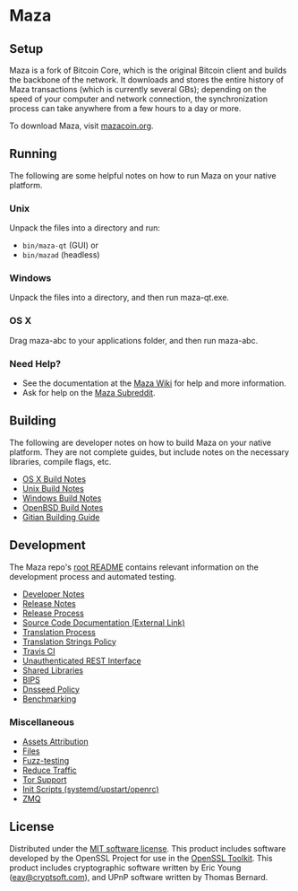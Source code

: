 Maza
=====================

Setup
---------------------
Maza is a fork of Bitcoin Core, which is the original Bitcoin client and builds the backbone of the network. It downloads and stores the entire history of Maza transactions (which is currently several GBs); depending on the speed of your computer and network connection, the synchronization process can take anywhere from a few hours to a day or more.

To download Maza, visit [mazacoin.org](https://download.maza.org/).

Running
---------------------
The following are some helpful notes on how to run Maza on your native platform.

### Unix

Unpack the files into a directory and run:

- `bin/maza-qt` (GUI) or
- `bin/mazad` (headless)

### Windows

Unpack the files into a directory, and then run maza-qt.exe.

### OS X

Drag maza-abc to your applications folder, and then run maza-abc.

### Need Help?

* See the documentation at the [Maza Wiki](https://en.maza.it/wiki/Main_Page)
for help and more information.
* Ask for help on the [Maza Subreddit](https://www.reddit.com/r/Mazacoin/).

Building
---------------------
The following are developer notes on how to build Maza on your native platform. They are not complete guides, but include notes on the necessary libraries, compile flags, etc.

- [OS X Build Notes](build-osx.md)
- [Unix Build Notes](build-unix.md)
- [Windows Build Notes](build-windows.md)
- [OpenBSD Build Notes](build-openbsd.md)
- [Gitian Building Guide](gitian-building.md)

Development
---------------------
The Maza repo's [root README](/README.md) contains relevant information on the development process and automated testing.

- [Developer Notes](developer-notes.md)
- [Release Notes](release-notes.md)
- [Release Process](release-process.md)
- [Source Code Documentation (External Link)](https://dev.visucore.com/maza/doxygen/)
- [Translation Process](translation_process.md)
- [Translation Strings Policy](translation_strings_policy.md)
- [Travis CI](travis-ci.md)
- [Unauthenticated REST Interface](REST-interface.md)
- [Shared Libraries](shared-libraries.md)
- [BIPS](bips.md)
- [Dnsseed Policy](dnsseed-policy.md)
- [Benchmarking](benchmarking.md)

### Miscellaneous
- [Assets Attribution](assets-attribution.md)
- [Files](files.md)
- [Fuzz-testing](fuzzing.md)
- [Reduce Traffic](reduce-traffic.md)
- [Tor Support](tor.md)
- [Init Scripts (systemd/upstart/openrc)](init.md)
- [ZMQ](zmq.md)

License
---------------------
Distributed under the [MIT software license](/COPYING).
This product includes software developed by the OpenSSL Project for use in the [OpenSSL Toolkit](https://www.openssl.org/). This product includes
cryptographic software written by Eric Young ([eay@cryptsoft.com](mailto:eay@cryptsoft.com)), and UPnP software written by Thomas Bernard.
